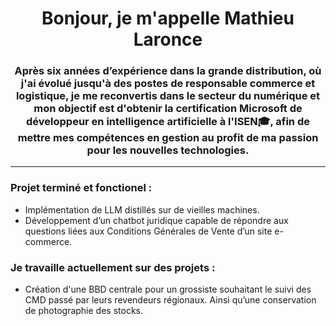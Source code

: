 <div align="center">

# Bonjour, je m'appelle Mathieu Laronce

### Après six années d’expérience dans la grande distribution, où j'ai évolué jusqu'à des postes de responsable commerce et logistique, je me reconvertis dans le secteur du numérique et mon objectif est d'obtenir la certification Microsoft de développeur en intelligence artificielle à l'ISEN🎓, afin de mettre mes compétences en gestion au profit de ma passion pour les nouvelles technologies.

</div>

---
### Projet terminé et fonctionel :
- Implémentation de LLM distillés sur de vieilles machines.
- Développement d’un chatbot juridique capable de répondre aux questions liées aux Conditions Générales de Vente d’un site e-commerce.

### Je travaille actuellement sur des projets :
 
- Création d'une BBD centrale pour un grossiste souhaitant le suivi des CMD passé par leurs revendeurs régionaux. Ainsi qu’une conservation de photographie des stocks. 
